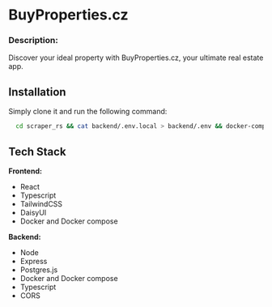 # BuyProperties.cz

### Description:

Discover your ideal property with BuyProperties.cz, your ultimate real estate app.

## Installation

Simply clone it and run the following command:

```bash
  cd scraper_rs && cat backend/.env.local > backend/.env && docker-compose up
```

## Tech Stack

**Frontend:**

- React
- Typescript
- TailwindCSS
- DaisyUI
- Docker and Docker compose

**Backend:**

- Node
- Express
- Postgres.js
- Docker and Docker compose
- Typescript
- CORS
